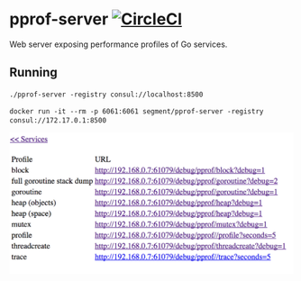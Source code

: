 # pprof-server [![CircleCI](https://circleci.com/gh/segmentio/pprof-server.svg?style=shield)](https://circleci.com/gh/segmentio/pprof-server)
Web server exposing performance profiles of Go services.

## Running
```
./pprof-server -registry consul://localhost:8500
```
```
docker run -it --rm -p 6061:6061 segment/pprof-server -registry consul://172.17.0.1:8500
```

![Screenshot](./images/pprof-server.png)
